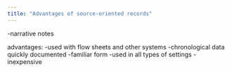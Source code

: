 ```yaml
---
title: "Advantages of source-oriented records"
---
```

-narrative notes

advantages:
-used with flow sheets and other systems
-chronological data quickly documented
-familiar form
-used in all types of settings
-inexpensive


